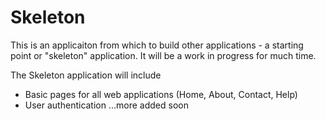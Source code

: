 # Skeleton

This is an applicaiton from which to build other applications - a starting point or "skeleton" application.  It will be a work in progress for much time.  

The Skeleton application will include

 - Basic pages for all web applications (Home, About, Contact, Help)
 - User authentication
 ...more added soon